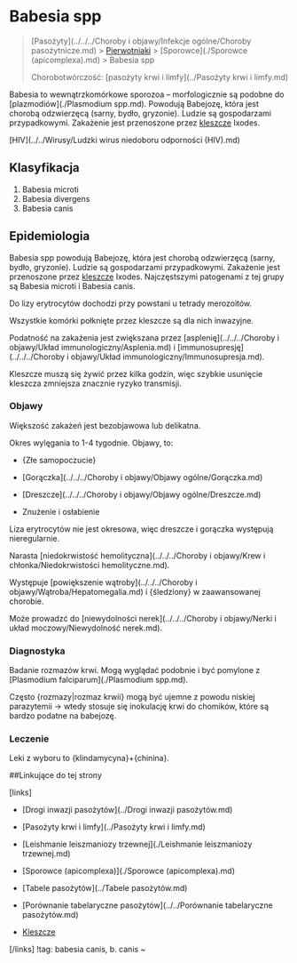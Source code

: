 # Babesia spp

> [Pasożyty](../../../Choroby i objawy/Infekcje ogólne/Choroby pasożytnicze.md) > [Pierwotniaki](./Pierwotniaki.md) > [Sporowce](./Sporowce (apicomplexa).md) > Babesia spp
>
> Chorobotwórczość: [pasożyty krwi i limfy](../Pasożyty krwi i limfy.md)



Babesia to wewnątrzkomórkowe sporozoa – morfologicznie są podobne do [plazmodiów](./Plasmodium spp.md). Powodują Babejozę, która jest chorobą odzwierzęcą (sarny, bydło, gryzonie). Ludzie są gospodarzami przypadkowymi. Zakażenie jest przenoszone przez [kleszcze](../../Stawonogi/Kleszcze.md) Ixodes.

[HIV](../../Wirusy/Ludzki wirus niedoboru odporności (HIV).md)



## Klasyfikacja

1. Babesia microti
2. Babesia divergens
3. Babesia canis



## Epidemiologia

Babesia spp powodują Babejozę, która jest chorobą odzwierzęcą (sarny, bydło, gryzonie). Ludzie są gospodarzami przypadkowymi. Zakażenie jest przenoszone przez [kleszcze](../../Stawonogi/Kleszcze.md) Ixodes. Najczęstszymi patogenami z tej grupy są Babesia microti i Babesia canis.

Do lizy erytrocytów dochodzi przy powstani u tetrady merozoitów.

Wszystkie komórki połknięte przez kleszcze są dla nich inwazyjne.

Podatność na zakażenia jest zwiększana przez [asplenię](../../../Choroby i objawy/Układ immunologiczny/Asplenia.md) i [immunosupresję](../../../Choroby i objawy/Układ immunologiczny/Immunosupresja.md).

Kleszcze muszą się żywić przez kilka godzin, więc szybkie usunięcie kleszcza zmniejsza znacznie ryzyko transmisji.



### Objawy

Większość zakażeń jest bezobjawowa lub delikatna.

Okres wylęgania to 1-4 tygodnie. Objawy, to:

- {Złe samopoczucie}

- [Gorączka](../../../Choroby i objawy/Objawy ogólne/Gorączka.md)

- [Dreszcze](../../../Choroby i objawy/Objawy ogólne/Dreszcze.md)

- Znużenie i osłabienie

Liza erytrocytów nie jest okresowa, więc dreszcze i gorączka występują nieregularnie.

Narasta [niedokrwistość hemolityczna](../../../Choroby i objawy/Krew i chłonka/Niedokrwistości hemolityczne.md). 

Występuje [powiększenie wątroby](../../../Choroby i objawy/Wątroba/Hepatomegalia.md) i {śledziony} w zaawansowanej chorobie.

Może prowadzć do [niewydolności nerek](../../../Choroby i objawy/Nerki i układ moczowy/Niewydolność nerek.md).



### Diagnostyka

Badanie rozmazów krwi. Mogą wyglądać podobnie i być pomylone z [Plasmodium falciparum](./Plasmodium spp.md).

Często {rozmazy|rozmaz krwii} mogą być ujemne z powodu niskiej parazytemii → wtedy stosuje się inokulację krwi do chomików, które są bardzo podatne na babejozę.



### Leczenie

Leki z wyboru to {klindamycyna}+{chinina}. 



##Linkujące do tej strony

[links]

- [Drogi inwazji pasożytów](../Drogi inwazji pasożytów.md)

- [Pasożyty krwi i limfy](../Pasożyty krwi i limfy.md)

- [Leishmanie leiszmaniozy trzewnej](./Leishmanie leiszmaniozy trzewnej.md)

- [Sporowce (apicomplexa)](./Sporowce (apicomplexa).md)

- [Tabele pasożytów](../Tabele pasożytów.md)

- [Porównanie tabelaryczne pasożytów](../../Porównanie tabelaryczne pasożytów.md)

- [Kleszcze](../../Stawonogi/Kleszcze.md)


[/links]
!tag: babesia canis, b. canis
~

